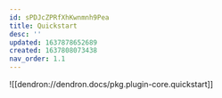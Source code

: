 ```yaml
---
id: sPDJcZPRfXhKwnmnh9Pea
title: Quickstart
desc: ''
updated: 1637878652689
created: 1637808073438
nav_order: 1.1
---
```


![[dendron://dendron.docs/pkg.plugin-core.quickstart]]
